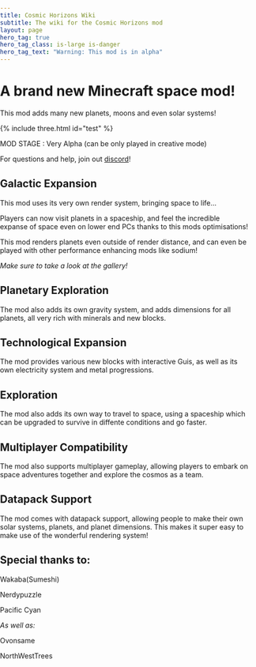 ```yaml
---
title: Cosmic Horizons Wiki
subtitle: The wiki for the Cosmic Horizons mod
layout: page
hero_tag: true
hero_tag_class: is-large is-danger 
hero_tag_text: "Warning: This mod is in alpha"
---
```


# A brand new Minecraft space mod!

This mod adds many new planets, moons and even solar systems!

<style>

      

      body {

        overflow: hidden;

        width: 100%;

        height: 100%;

        margin: 0;

        padding: 0;

      }



      .renderCanvas {

        width: 500px;

        height: 300px;

        touch-action: none;

      }

    </style>



<script src="https://cdn.babylonjs.com/babylon.js"></script>

<script src="https://cdn.babylonjs.com/loaders/babylonjs.loaders.min.js"></script>

<script src="https://code.jquery.com/pep/0.4.3/pep.js"></script>

{% include three.html id="test" %}

MOD STAGE : Very Alpha (can be only played in creative mode)

For questions and help, join out [discord](https://discord.gg/cdc6sgEExF)!

## Galactic Expansion

This mod uses its very own render system, bringing space to life...

Players can now visit planets in a spaceship, and feel the incredible
expanse of space even on lower end PCs thanks to this mods optimisations!

This mod renders planets even outside of render distance, and can even
be played with other performance enhancing mods like sodium!

*Make sure to take a look at the gallery!*

## Planetary Exploration

The mod also adds its own gravity system, and adds dimensions
for all planets, all very rich with minerals and new blocks.

## Technological Expansion

The mod provides various new blocks with interactive Guis, 
as well as its own electricity system and metal progressions.

## Exploration

The mod also adds its own way to travel to space, using a spaceship
which can be upgraded to survive in diffente conditions and go faster.

## Multiplayer Compatibility

The mod also supports multiplayer gameplay, allowing players to embark
on space adventures together and explore the cosmos as a team.

## Datapack Support

The mod comes with datapack support, allowing people to make their own 
solar systems, planets, and planet dimensions. This makes it super easy to
make use of the wonderful rendering system!

## Special thanks to:

Wakaba(Sumeshi)

Nerdypuzzle

Pacific Cyan

*As well as:*

Ovonsame

NorthWestTrees 
